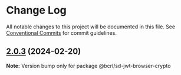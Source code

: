 # Change Log

All notable changes to this project will be documented in this file.
See [Conventional Commits](https://conventionalcommits.org) for commit guidelines.

## [2.0.3](https://github.com/openwallet-foundation-labs/sd-jwt-js/compare/v2.0.2...v2.0.3) (2024-02-20)

**Note:** Version bump only for package @bcrl/sd-jwt-browser-crypto

